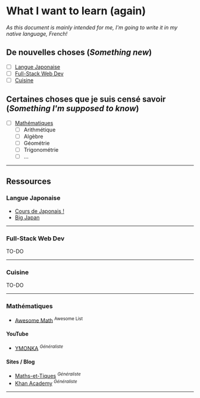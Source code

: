 # What I want to learn (again)

_As this document is mainly intended for me, I'm going to write it in my native language, French!_

## De nouvelles choses (_Something new_)

- [ ] [Langue Japonaise](#langue-japonaise)
- [ ] [Full-Stack Web Dev](#full-stack-web-dev)
- [ ] [Cuisine](#cuisine)

## Certaines choses que je suis censé savoir (_Something I'm supposed to know_)

- [ ] [Mathématiques](#mathématiques)
  - [ ] Arithmétique
  - [ ] Algèbre
  - [ ] Géométrie
  - [ ] Trigonométrie
  - [ ] ...

----

## Ressources

### Langue Japonaise

- [Cours de Japonais !](https://www.youtube.com/c/CoursdejaponaisFR/videos)
- [Big Japan](https://bigjapan.teachizy.fr/mon-espace)

----

### Full-Stack Web Dev

TO-DO

----

### Cuisine

TO-DO

----

### Mathématiques

- [Awesome Math](https://github.com/rossant/awesome-math) <sup>Awesome List</sup>

#### YouTube

- [YMONKA](https://www.youtube.com/@YMONKA) <sup>_Généraliste_</sup>

#### Sites / Blog

- [Maths-et-Tiques](https://www.maths-et-tiques.fr/) <sup>_Généraliste_</sup>
- [Khan Academy](https://fr.khanacademy.org/) <sup>_Généraliste_</sup>

----
